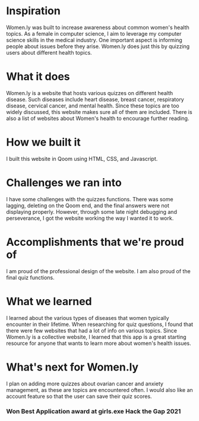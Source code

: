 # Inspiration
Women.ly was built to increase awareness about common women's health topics. As a female in computer science, I aim to leverage my computer science skills in the medical industry. One important aspect is informing people about issues before they arise. Women.ly does just this by quizzing users about different health topics.

# What it does
Women.ly is a website that hosts various quizzes on different health disease. Such diseases include heart disease, breast cancer, respiratory disease, cervical cancer, and mental health. Since these topics are too widely discussed, this website makes sure all of them are included. There is also a list of websites about Women's health to encourage further reading.

# How we built it
I built this website in Qoom using HTML, CSS, and Javascript.

# Challenges we ran into
I have some challenges with the quizzes functions. There was some lagging, deleting on the Qoom end, and the final answers were not displaying properly. However, through some late night debugging and perseverance, I got the website working the way I wanted it to work.

# Accomplishments that we're proud of
I am proud of the professional design of the website. I am also proud of the final quiz functions.

# What we learned
I learned about the various types of diseases that women typically encounter in their lifetime. When researching for quiz questions, I found that there were few websites that had a lot of info on various topics. Since Women.ly is a collective website, I learned that this app is a great starting resource for anyone that wants to learn more about women's health issues.

# What's next for Women.ly
I plan on adding more quizzes about ovarian cancer and anxiety management, as these are topics are encountered often. I would also like an account feature so that the user can save their quiz scores.

### Won Best Application award at girls.exe Hack the Gap 2021
